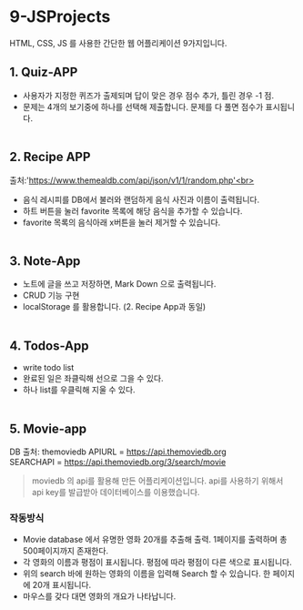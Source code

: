 # 9-JSProjects
HTML, CSS, JS 를 사용한 간단한 웹 어플리케이션 9가지입니다.<br>

## 1. Quiz-APP
- 사용자가 지정한 퀴즈가 출제되며 답이 맞은 경우 점수 추가, 틀린 경우 -1 점.<br>
- 문제는 4개의 보기중에 하나를 선택해 제출합니다. 문제를 다 풀면 점수가 표시됩니다.<br><br>

## 2. Recipe APP
출처:'https://www.themealdb.com/api/json/v1/1/random.php'<br>
- 음식 레시피를 DB에서 불러와 랜덤하게 음식 사진과 이름이 출력됩니다.<br>
- 하트 버튼을 눌러 favorite 목록에 해당 음식을 추가할 수 있습니다.<br>
- favorite 목록의 음식아래 x버튼을 눌러 제거할 수 있습니다.<br><br>

## 3. Note-App
- 노트에 글을 쓰고 저장하면, Mark Down 으로 출력됩니다.
- CRUD 기능 구현
- localStorage 를 활용합니다. (2. Recipe App과 동일)<br><br>

## 4. Todos-App
- write todo list
- 완료된 일은 좌클릭해 선으로 그을 수 있다.
- 하나 list를 우클릭해 지울 수 있다.<br><br>

## 5. Movie-app
DB 출처:  themoviedb
APIURL = https://api.themoviedb.org<br>
SEARCHAPI = https://api.themoviedb.org/3/search/movie<br>
> moviedb 의 api를 활용해 만든 어플리케이션입니다.
> api를 사용하기 위해서 api key를 발급받아 데이터베이스를 이용했습니다.

### 작동방식
- Movie database 에서 유명한 영화 20개를 추출해 출력. 1페이지를 출력하며 총 500페이지까지 존재한다.<br>
- 각 영화의 이름과 평점이 표시됩니다. 평점에 따라 평점이 다른 색으로 표시됩니다.<br>
- 위의 search 바에 원하는 영화의 이름을 입력해 Search 할 수 있습니다. 한 페이지에 20개 표시됩니다.<br>
- 마우스를 갖다 대면 영화의 개요가 나타납니다.<br><br>